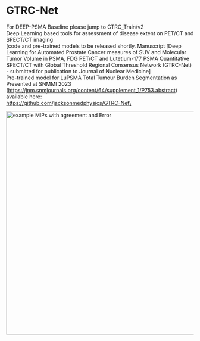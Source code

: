 # GTRC-Net
For DEEP-PSMA Baseline please jump to GTRC_Train/v2  
Deep Learning based tools for assessment of disease extent on PET/CT and SPECT/CT imaging\
[code and pre-trained models to be released shortly. Manuscript [Deep Learning for Automated Prostate Cancer measures of SUV and Molecular Tumor Volume in PSMA, FDG PET/CT and Lutetium-177 PSMA Quantitative SPECT/CT with Global Threshold Regional Consensus Network (GTRC-Net) - submitted for publication to Journal of Nuclear Medicine]\
Pre-trained model for LuPSMA Total Tumour Burden Segmentation as Presented at SNMMI 2023 (https://jnm.snmjournals.org/content/64/supplement_1/P753.abstract) available here:\
https://github.com/jacksonmedphysics/GTRC-Net\

<img src="https://github.com/user-attachments/assets/9fcfa396-2c1d-492d-b39c-22c8536e1ddb" alt="example MIPs with agreement and Error" width="600"/>

